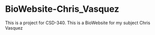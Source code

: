 # BioWebsite-Chris_Vasquez
This is a project for CSD-340. This is a BioWebsite for my subject Chris Vasquez
